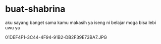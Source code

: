 # buat-shabrina
aku sayang banget sama kamu makasih ya
iseng ni belajar moga bisa lebi uwu ya

01DEF4F1-3C44-4F94-91B2-DB2F39E73BA7.JPG
